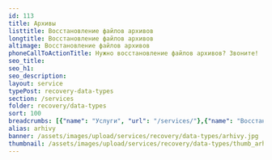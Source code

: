 ```yaml
---
id: 113
title: Архивы
listtitle: Восстановление файлов архивов
longtitle: Восстановление файлов архивов
altimage: Восстановление файлов архивов
phoneCallToActionTitle: Нужно восстановление файлов архивов? Звоните!
seo_title: 
seo_h1: 
seo_description: 
layout: service
typePost: recovery-data-types
section: /services
folder: recovery/data-types
sort: 100
breadcrumbs: [{"name": "Услуги", "url": "/services/"},{"name": "Восстановление данных", "url": "/services/recovery/"},{"name": "Типы данных", "url":  "/services/recovery/data-types/"}]
alias: arhivy
banner: /assets/images/upload/services/recovery/data-types/arhivy.jpg
thumbnail: /assets/images/upload/services/recovery/data-types/thumb_arhivy.jpg
---
```


